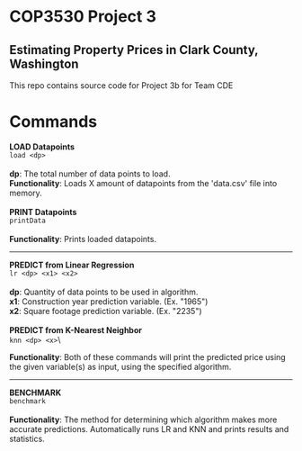 # COP3530 Project 3
## Estimating Property Prices in Clark County, Washington
This repo contains source code for Project 3b for Team CDE

# Commands
**LOAD Datapoints**\
```load <dp>```\
\
**dp**: The total number of data points to load.\
**Functionality**: Loads X amount of datapoints from the 'data.csv' file into memory.\
\
**PRINT Datapoints**\
```printData```\
\
**Functionality**: Prints loaded datapoints.

---

**PREDICT from Linear Regression**\
```lr <dp> <x1> <x2>```\
\
**dp**: Quantity of data points to be used in algorithm.\
**x1**: Construction year prediction variable. (Ex. "1965")\
**x2**: Square footage prediction variable. (Ex. "2235")\
\
**PREDICT from K-Nearest Neighbor**\
```knn <dp> <x>```\

**Functionality**: Both of these commands will print the predicted price using the given variable(s) as input, using the specified algorithm.

---

**BENCHMARK**\
```benchmark```\
\
**Functionality**: The method for determining which algorithm makes more accurate predictions. Automatically runs LR and KNN and prints results and statistics.
